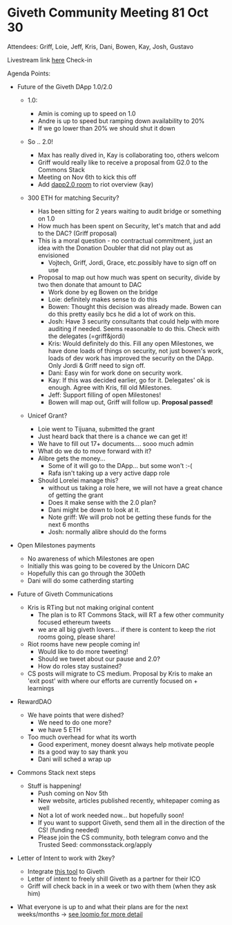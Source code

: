 # Giveth Community Meeting 81 Oct 30

Attendees: Griff, Loie, Jeff, Kris, Dani, Bowen, Kay, Josh, Gustavo

Livestream link [here](https://youtu.be/s-ltrLM9T8w)
Check-in 

Agenda Points: 

- Future of the Giveth DApp 1.0/2.0
    - 1.0:
        - Amin is coming up to speed on 1.0
        - Andre is up to speed but ramping down availability to 20%
        - If we go lower than 20% we should shut it down
    - So .. 2.0!
        - Max has really dived in, Kay is collaborating too, others welcom
        - Griff would really like to receive a proposal from G2.0 to the Commons Stack
        - Meeting on Nov 6th to kick this off
        - Add [dapp2.0 room](https://riot.im/app/#/room/!zFyfjCfKHawjZJcueK:matrix.org?via=matrix.org) to riot overview (kay)

    - 300 ETH for matching Security?
        - Has been sitting for 2 years waiting to audit bridge or something on 1.0
        - How much has been spent on Security, let's match that and add to the DAC? (Griff proposal)
        - This is a moral question - no contractual commitment, just an idea with the Donation Doubler that did not play out as envisioned
            - Vojtech, Griff, Jordi, Grace, etc.possibly have to sign off on use
        - Proposal to map out how much was spent on security, divide by two then donate that amount to DAC
            - Work done by eg Bowen on the bridge
            - Loie: definitely makes sense to do this
            - Bowen: Thought this decision was already made. Bowen can do this pretty easily bcs he did a lot of work on this. 
            - Josh: Have 3 security consultants that could help with more auditing if needed. Seems reasonable to do this. Check with the delegates (=griff&jordi)
            - Kris: Would definitely do this. Fill any open Milestones, we have done loads of things on security, not just bowen's work, loads of dev work has improved the security on the DApp. Only Jordi & Griff need to sign off.
            - Dani: Easy win for work done on security work. 
            - Kay: If this was decided earlier, go for it. Delegates' ok is enough. Agree with Kris, fill old Milestones.
            - Jeff: Support filling of open Milestones!
            - Bowen will map out, Griff will follow up. **Proposal passed!**
    - Unicef Grant?
        - Loie went to Tijuana, submitted the grant
        - Just heard back that there is a chance we can get it!
        - We have to fill out 17+ documents.... sooo much admin 
        - What do we do to move forward with it? 
        - Alibre gets the money... 
            - Some of it will go to the DApp... but some won't :-(
            - Rafa isn't taking up a very active dapp role
        - Should Lorelei manage this?
            - without us taking a role here, we will not have a great chance of getting the grant
            - Does it make sense with the 2.0 plan?
            - Dani might be down to look at it.
            - Note griff: We will prob not be getting these funds for the next 6 months
            - Josh: normally alibre should do the forms

- Open Milestones payments
    - No awareness of which Milestones are open
    - Initially this was going to be covered by the Unicorn DAC
    - Hopefully this can go through the 300eth
    - Dani will do some catherding starting 
- Future of Giveth Communications
    - Kris is RTing but not making original content
        - The plan is to RT Commons Stack, will RT a few other community focused ethereum tweets
        - we are all big giveth lovers... if there is content to keep the riot rooms going, please share!
    - Riot rooms have new people coming in!
        - Would like to do more tweeting!
        - Should we tweet about our pause and 2.0?
        - How do roles stay sustained?
    - CS posts will migrate to CS medium. Proposal by Kris to make an 'exit post' with where our efforts are currently focused on + learnings
- RewardDAO
    - We have points that were dished? 
        - We need to do one more?
        - we have 5 ETH
    - Too much overhead for what its worth
        - Good experiment, money doesnt always help motivate people
        - its a good way to say thank you
        - Dani will sched a wrap up 
- Commons Stack next steps
    - Stuff is happening!
        - Push coming on Nov 5th 
        - New website, articles published recently, whitepaper coming as well
        - Not a lot of work needed now... but hopefully soon!
        - If you want to support Giveth, send them all in the direction of the CS! (funding needed)
        - Please join the CS community, both telegram convo and the Trusted Seed: commonsstack.org/apply
- Letter of Intent to work with 2key?
    - Integrate [this tool](https://test.2key.io/QmWjKRnnNbnzRpkJxKS1edmZJqFS4en3YX6JJxLxef3SVC) to Giveth
    - Letter of intent to freely shill Giveth as a partner for their ICO
    - Griff will check back in in a week or two with them (when they ask him) 
- What everyone is up to and what their plans are for the next weeks/months -> [see loomio for more detail](https://www.loomio.org/d/6OdG3aXK/what-s-next-for-giveth-)